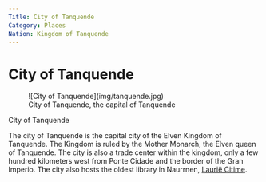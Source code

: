 ```yaml
---
Title: City of Tanquende
Category: Places
Nation: Kingdom of Tanquende
---
```


# City of Tanquende

<figure class="pic-banner">
![City of Tanquende](img/tanquende.jpg)
<figcaption>City of Tanquende, the capital of Tanquende</figcaption>
</figure>

City of Tanquende

The city of Tanquende is the capital city of the Elven Kingdom of Tanquende. The Kingdom is ruled by the Mother Monarch, the Elven queen of Tanquende. The city is also a trade center within the kingdom, only a few hundred kilometers west from Ponte Cidade and the border of the Gran Imperio. The city also hosts the oldest library in Naurrnen, [Laurië Citime](laurie-citime.md).

